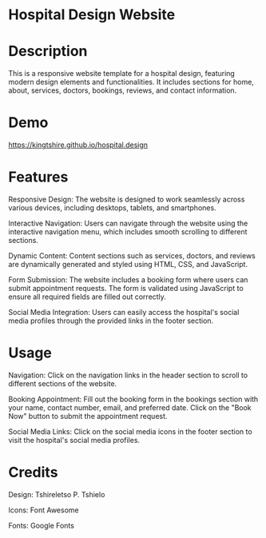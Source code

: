 # Hospital Design Website

# Description

This is a responsive website template for a hospital design, featuring modern design elements and functionalities. It includes sections for home, about, services, doctors, bookings, reviews, and contact information.

# Demo

https://kingtshire.github.io/hospital.design

# Features

Responsive Design: The website is designed to work seamlessly across various devices, including desktops, tablets, and smartphones.

Interactive Navigation: Users can navigate through the website using the interactive navigation menu, which includes smooth scrolling to different sections.

Dynamic Content: Content sections such as services, doctors, and reviews are dynamically generated and styled using HTML, CSS, and JavaScript.

Form Submission: The website includes a booking form where users can submit appointment requests. The form is validated using JavaScript to ensure all required fields are filled out correctly.

Social Media Integration: Users can easily access the hospital's social media profiles through the provided links in the footer section.

# Usage
Navigation: Click on the navigation links in the header section to scroll to different sections of the website.

Booking Appointment: Fill out the booking form in the bookings section with your name, contact number, email, and preferred date. Click on the "Book Now" button to submit the appointment request.

Social Media Links: Click on the social media icons in the footer section to visit the hospital's social media profiles.

# Credits

Design: Tshireletso P. Tshielo

Icons: Font Awesome

Fonts: Google Fonts
